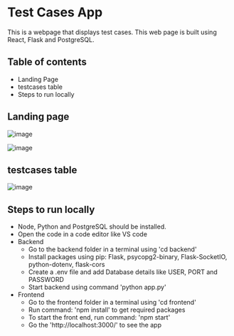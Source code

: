 # Test Cases App

This is a webpage that displays test cases. This web page is built using React, Flask and PostgreSQL.


## Table of contents

- Landing Page
- testcases table
- Steps to run locally

## Landing page

![image](https://github.com/user-attachments/assets/cf96c45a-1555-4029-aa0b-7ee74cccdac0)

![image](https://github.com/user-attachments/assets/919b36a3-7667-46de-a87b-7d902cc15d94)


## testcases table

![image](https://github.com/user-attachments/assets/13c4d41c-1cf1-4941-b106-6fce7c83be4a)


## Steps to run locally
* Node, Python and PostgreSQL should be installed.
* Open the code in a code editor like VS code
* Backend
  * Go to the backend folder in a terminal using 'cd backend'
  * Install packages using pip: Flask, psycopg2-binary, Flask-SocketIO, python-dotenv, flask-cors
  * Create a .env file and add Database details like USER, PORT and PASSWORD
  * Start backend using command 'python app.py'
* Frontend
  * Go to the frontend folder in a terminal using 'cd frontend'
  * Run command: 'npm install' to get required packages
  * To start the front end, run command: 'npm start'
  * Go the 'http://localhost:3000/' to see the app
